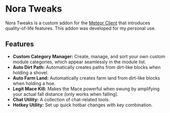 # Nora Tweaks

Nora Tweaks is a custom addon for the [Meteor Client](https://meteorclient.com/) that introduces quality-of-life features. This addon was developed for my personal use.

## Features

*   **Custom Category Manager:** Create, manage, and sort your own custom module categories, which appear seamlessly in the module list.
*   **Auto Dirt Path:** Automatically creates paths from dirt-like blocks when holding a shovel.
*   **Auto Farm Land:** Automatically creates farm land from dirt-like blocks when holding a hoe.
*   **Legit Mace Kill:** Makes the Mace powerful when swung by amplifying your actual fall distance (only works when falling).
*   **Chat Utility:** A collection of chat-related tools.
*   **Hotkey Utility:** Set up quick hotbar changes with key combination.